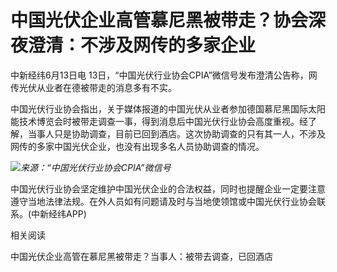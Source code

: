 

# 中国光伏企业高管慕尼黑被带走？协会深夜澄清：不涉及网传的多家企业

中新经纬6月13日电 13日，“中国光伏行业协会CPIA”微信号发布澄清公告称，网传光伏从业者在德被带走的消息多有不实。

中国光伏行业协会指出，关于媒体报道的中国光伏从业者参加德国慕尼黑国际太阳能技术博览会时被带走调查一事，得到消息后中国光伏行业协会高度重视。经了解，当事人只是协助调查，目前已回到酒店。这次协助调查的只有其一人，不涉及网传的多家中国光伏企业，也没有出现多名人员协助调查的情况。

![](https://inews.gtimg.com/om_bt/O09-h8ek7-UbkwImC3ztzDzRlw9PsKYkwObwoS_niiv0gAA/1000)_来源：“中国光伏行业协会CPIA”微信号_

中国光伏行业协会坚定维护中国光伏企业的合法权益，同时也提醒企业一定要注意遵守当地法律法规。在外人员如有问题请及时与当地使领馆或中国光伏行业协会联系。(中新经纬APP)

相关阅读

中国光伏企业高管在慕尼黑被带走？当事人：被带去调查，已回酒店

